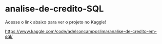 # analise-de-credito-SQL

Acesse o link abaixo para ver o projeto no Kaggle!

https://www.kaggle.com/code/adelsoncamposlima/analise-de-credito-em-sql/
